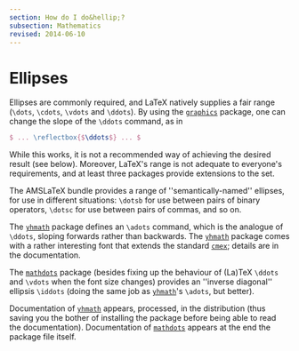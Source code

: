 ```yaml
---
section: How do I do&hellip;?
subsection: Mathematics
revised: 2014-06-10
---
```

# Ellipses

Ellipses are commonly required, and LaTeX natively supplies a fair
range (`\dots`, `\cdots`, `\vdots` and `\ddots`).  By using
the [`graphics`](https://ctan.org/pkg/graphics) package, one can change the slope of the
`\ddots` command, as in
```latex
$ ... \reflectbox{$\ddots$} ... $
```
While this works, it is not a recommended way of achieving the desired
result (see below).  Moreover, LaTeX's range is not adequate to
everyone's requirements, and at least three packages provide
extensions to the set.

The AMSLaTeX bundle provides a range of ''semantically-named''
ellipses, for use in different situations: `\dotsb` for use between
pairs of binary operators, `\dotsc` for use between pairs of commas,
and so on.

The [`yhmath`](https://ctan.org/pkg/yhmath) package defines an `\adots` command, which is
the analogue of `\ddots`, sloping forwards rather than backwards.
The [`yhmath`](https://ctan.org/pkg/yhmath) package comes with a rather interesting font that
extends the standard [`cmex`](https://ctan.org/pkg/cmex); details are in the documentation.

The [`mathdots`](https://ctan.org/pkg/mathdots) package (besides fixing up the behaviour of
(La)TeX `\ddots` and `\vdots` when the font size changes)
provides an ''inverse diagonal'' ellipsis `\iddots` (doing the same
job as [`yhmath`](https://ctan.org/pkg/yhmath)'s `\adots`, but better).

Documentation of [`yhmath`](https://ctan.org/pkg/yhmath) appears, processed, in the
distribution (thus saving you the bother of installing the package
before being able to read the documentation).  Documentation of
[`mathdots`](https://ctan.org/pkg/mathdots) appears at the end the package file itself.

